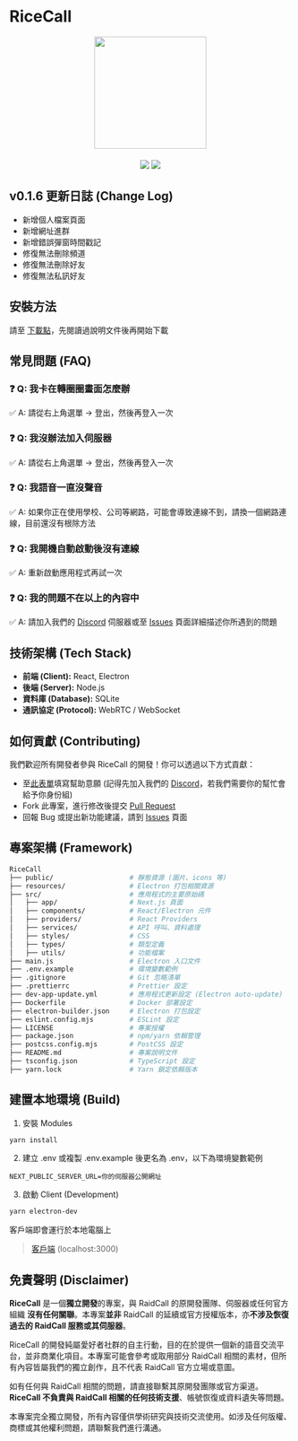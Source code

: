 # RiceCall

<div align="center">
  <img src="https://github.com/user-attachments/assets/74f23cae-f3aa-4deb-bbd1-72290d9193f3" width="200px" align="center">
  <div height="20px">　</div>
  <div>
    <img src="https://img.shields.io/badge/Join-Discord-blue?logo=discord&link=https%3A%2F%2Fdiscord.gg%2FadCWzv6wwS"/>
    <img src="https://img.shields.io/badge/Latest-v0.1.6-green"/>
  </div>
</div>

## v0.1.6 更新日誌 (Change Log)

- 新增個人檔案頁面
- 新增網址進群
- 新增錯誤彈窗時間戳記
- 修復無法刪除頻道
- 修復無法刪除好友
- 修復無法私訊好友

## 安裝方法

請至 [下載點](https://github.com/NerdyHomeReOpen/RiceCall/releases/latest)，先閱讀過說明文件後再開始下載

## 常見問題 (FAQ)

### :question: Q: 我卡在轉圈圈畫面怎麼辦

:white_check_mark: A: 請從右上角選單 -> 登出，然後再登入一次

### :question: Q: 我沒辦法加入伺服器

:white_check_mark: A: 請從右上角選單 -> 登出，然後再登入一次

### :question: Q: 我語音一直沒聲音

:white_check_mark: A: 如果你正在使用學校、公司等網路，可能會導致連線不到，請換一個網路連線，目前還沒有根除方法

### :question: Q: 我開機自動啟動後沒有連線

:white_check_mark: A: 重新啟動應用程式再試一次

### :question: Q: 我的問題不在以上的內容中

:white_check_mark: A: 請加入我們的 [Discord](https://discord.gg/adCWzv6wwS) 伺服器或至 [Issues](https://github.com/NerdyHomeReOpen/RiceCall/issues) 頁面詳細描述你所遇到的問題

## 技術架構 (Tech Stack)

- **前端 (Client):** React, Electron
- **後端 (Server):** Node.js
- **資料庫 (Database):** SQLite
- **通訊協定 (Protocol):** WebRTC / WebSocket

## 如何貢獻 (Contributing)

我們歡迎所有開發者參與 RiceCall 的開發！你可以透過以下方式貢獻：

- 至[此表單](https://forms.gle/ZowwAS22dGpKkGcZ8)填寫幫助意願 (記得先加入我們的 [Discord](https://discord.gg/adCWzv6wwS)，若我們需要你的幫忙會給予你身份組)
- Fork 此專案，進行修改後提交 [Pull Request](https://github.com/NerdyHomeReOpen/RiceCall/pulls)
- 回報 Bug 或提出新功能建議，請到 [Issues](https://github.com/NerdyHomeReOpen/RiceCall/issues) 頁面

## 專案架構 (Framework)

```bash
RiceCall
├── public/                   # 靜態資源 (圖片、icons 等)
├── resources/                # Electron 打包相關資源
├── src/                      # 應用程式的主要原始碼
│   ├── app/                  # Next.js 頁面
│   ├── components/           # React/Electron 元件
│   ├── providers/            # React Providers
│   ├── services/             # API 呼叫、資料處理
│   ├── styles/               # CSS
│   ├── types/                # 類型定義
│   ├── utils/                # 功能檔案
├── main.js                   # Electron 入口文件
├── .env.example              # 環境變數範例
├── .gitignore                # Git 忽略清單
├── .prettierrc               # Prettier 設定
├── dev-app-update.yml        # 應用程式更新設定 (Electron auto-update)
├── Dockerfile                # Docker 部署設定
├── electron-builder.json     # Electron 打包設定
├── eslint.config.mjs         # ESLint 設定
├── LICENSE                   # 專案授權
├── package.json              # npm/yarn 依賴管理
├── postcss.config.mjs        # PostCSS 設定
├── README.md                 # 專案說明文件
├── tsconfig.json             # TypeScript 設定
├── yarn.lock                 # Yarn 鎖定依賴版本
```

## 建置本地環境 (Build)

1. 安裝 Modules

```bash
yarn install
```
2. 建立 .env 或複製 .env.example 後更名為 .env，以下為環境變數範例

```env
NEXT_PUBLIC_SERVER_URL=你的伺服器公開網址
```

3. 啟動 Client (Development)

```bash
yarn electron-dev
```

客戶端即會運行於本地電腦上

> [客戶端](localhost:3000) (localhost:3000)

## 免責聲明 (Disclaimer)

**RiceCall** 是一個**獨立開發**的專案，與 RaidCall 的原開發團隊、伺服器或任何官方組織 **沒有任何關聯**。本專案**並非** RaidCall 的延續或官方授權版本，亦**不涉及恢復過去的 RaidCall 服務或其伺服器**。

RiceCall 的開發純屬愛好者社群的自主行動，目的在於提供一個新的語音交流平台，並非商業化項目。本專案可能會參考或取用部分 RaidCall 相關的素材，但所有內容皆屬我們的獨立創作，且不代表 RaidCall 官方立場或意圖。

如有任何與 RaidCall 相關的問題，請直接聯繫其原開發團隊或官方渠道。**RiceCall 不負責與 RaidCall 相關的任何技術支援**、帳號恢復或資料遺失等問題。

本專案完全獨立開發，所有內容僅供學術研究與技術交流使用。如涉及任何版權、商標或其他權利問題，請聯繫我們進行溝通。
